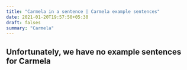 ```yaml
---
title: "Carmela in a sentence | Carmela example sentences"
date: 2021-01-20T19:57:50+05:30
draft: falses
summary: "Carmela"
---
```

## Unfortunately, we have no example sentences for Carmela                 
